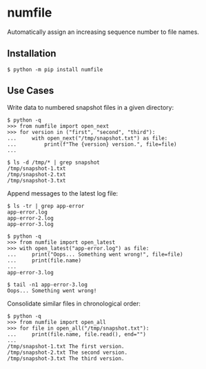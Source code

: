 # numfile

Automatically assign an increasing sequence number to file names.

## Installation

```
$ python -m pip install numfile
```

## Use Cases

Write data to numbered snapshot files in a given directory:

```
$ python -q
>>> from numfile import open_next
>>> for version in ("first", "second", "third"):
...     with open_next("/tmp/snapshot.txt") as file:
...         print(f"The {version} version.", file=file)
...

$ ls -d /tmp/* | grep snapshot
/tmp/snapshot-1.txt
/tmp/snapshot-2.txt
/tmp/snapshot-3.txt
```

Append messages to the latest log file:

```
$ ls -tr | grep app-error
app-error.log
app-error-2.log
app-error-3.log

$ python -q
>>> from numfile import open_latest
>>> with open_latest("app-error.log") as file: 
...     print("Oops... Something went wrong!", file=file)
...     print(file.name)
...
app-error-3.log

$ tail -n1 app-error-3.log
Oops... Something went wrong!
```

Consolidate similar files in chronological order:

```
$ python -q
>>> from numfile import open_all
>>> for file in open_all("/tmp/snapshot.txt"): 
...     print(file.name, file.read(), end="")
...
/tmp/snapshot-1.txt The first version.
/tmp/snapshot-2.txt The second version.
/tmp/snapshot-3.txt The third version.
```
